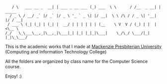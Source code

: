 ``` _                 _                _       __        __         _        
   / \   ___ __ _  __| | ___ _ __ ___ (_) ___  \ \      / /__  _ __| | _____ 
  / _ \ / __/ _` |/ _` |/ _ \ '_ ` _ \| |/ __|  \ \ /\ / / _ \| '__| |/ / __|
 / ___ \ (_| (_| | (_| |  __/ | | | | | | (__    \ V  V / (_) | |  |   <\__ \
/_/   \_\___\__,_|\__,_|\___|_| |_| |_|_|\___|    \_/\_/ \___/|_|  |_|\_\___/
```

This is the academic works that I made at [Mackenzie Presbiterian University](http://up.mackenzie.br/unidades-academicas/fci/) (Computing and Information Technology College)

All the folders are organized by class name for the Computer Science course.

Enjoy! :)
